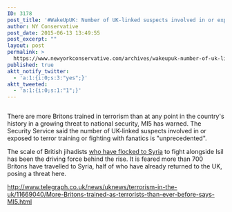 ```yaml
---
ID: 3178
post_title: '#WakeUpUK: Number of UK-linked suspects involved in or exposed to terror training or fighting is “unprecedented” and risk to security, report reveals'
author: NY Conservative
post_date: 2015-06-13 13:49:55
post_excerpt: ""
layout: post
permalink: >
  https://www.newyorkconservative.com/archives/wakeupuk-number-of-uk-linked-suspects-involved-in-or-exposed-to-terror-training-or-fighting-is-unprecedented-and-risk-to-security-report-reveals/
published: true
aktt_notify_twitter:
  - 'a:1:{i:0;s:3:"yes";}'
aktt_tweeted:
  - 'a:1:{i:0;s:1:"1";}'
---
```

<p><img src="http://www.newyorkconservative.com/wp-content/uploads/2015/06/061315_1749_WakeUpUKNum1.jpg" alt="" />
	</p><p>There are more Britons trained in terrorism than at any point in the country's history in a growing threat to national security, MI5 has warned. The Security Service said the number of UK-linked suspects involved in or exposed to terror training or fighting with fanatics is "unprecedented". 
</p><p>The scale of British jihadists <a href="http://www.telegraph.co.uk/news/politics/10758623/Syria-is-now-the-biggest-threat-to-Britains-security.html">who have flocked to Syria</a> to fight alongside Isil has been the driving force behind the rise. It is feared more than 700 Britons have travelled to Syria, half of who have already returned to the UK, posing a threat here. 
</p><p><a href="http://www.telegraph.co.uk/news/uknews/terrorism-in-the-uk/11669040/More-Britons-trained-as-terrorists-than-ever-before-says-MI5.html">http://www.telegraph.co.uk/news/uknews/terrorism-in-the-uk/11669040/More-Britons-trained-as-terrorists-than-ever-before-says-MI5.html</a>
	</p>